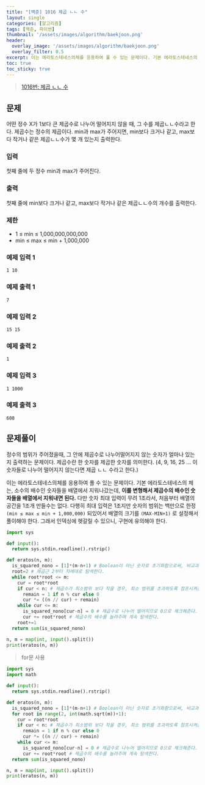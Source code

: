 ```yaml
---
title: "[백준] 1016 제곱 ㄴㄴ 수"
layout: single
categories: [알고리즘]
tags: [백준, 파이썬]
thumbnail: '/assets/images/algorithm/baekjoon.png'
header:
  overlay_image: '/assets/images/algorithm/baekjoon.png'
  overlay_filter: 0.5
excerpt: 이는 에라토스테네스의체를 응용하여 풀 수 있는 문제이다. 기본 에라토스테네스의 체는, 소수의 배수인 숫자들을 배열에서 지워나갔는데, 이를 변형해서 제곱수의 배수인 숫자들을 배열에서 지워내면 된다.
toc: true
toc_sticky: true
---
```


>[1016번: 제곱 ㄴㄴ 수](https://www.acmicpc.net/problem/1016)
>

## 문제

어떤 정수 X가 1보다 큰 제곱수로 나누어 떨어지지 않을 때, 그 수를 제곱ㄴㄴ수라고 한다. 제곱수는 정수의 제곱이다. min과 max가 주어지면, min보다 크거나 같고, max보다 작거나 같은 제곱ㄴㄴ수가 몇 개 있는지 출력한다.

### 입력

첫째 줄에 두 정수 min과 max가 주어진다.

### 출력

첫째 줄에 min보다 크거나 같고, max보다 작거나 같은 제곱ㄴㄴ수의 개수를 출력한다.

### 제한

- 1 ≤ min ≤ 1,000,000,000,000
- min ≤ max ≤ min + 1,000,000

### 예제 입력 1

```
1 10
```

### 예제 출력 1

```
7
```

### 예제 입력 2

```
15 15
```

### 예제 출력 2

```
1
```

### 예제 입력 3

```
1 1000
```

### 예제 출력 3

```
608
```

## 문제풀이

정수의 범위가 주어졌을때, 그 안에 제곱수로 나누어떨어지지 않는 숫자가 얼마나 있는지 출력하는 문제이다. 제곱수란 한 숫자를 제곱한 숫자를 의미한다. (4, 9, 16, 25 ... 이 숫자들로 나누어 떨어지지 않는다면 제곱 ㄴㄴ 수라고 한다.)

이는 에라토스테네스의체를 응용하여 풀 수 있는 문제이다. 기본 에라토스테네스의 체는, 소수의 배수인 숫자들을 배열에서 지워나갔는데, **이를 변형해서 제곱수의 배수인 숫자들을 배열에서 지워내면 된다.** 다만 숫자 최대 입력이 무려 1조라서, 처음부터 배열의 공간을 1조개 만들수는 없다. 다행히 최대 입력은 1조지만 숫자의 범위는 백만으로 한정 `(min ≤ max ≤ min + 1,000,000)` 되있어서 배열의 크기를 `(MAX-MIN+1)` 로 설정해서 풀이해야 한다. 그래서 인덱싱에 헷갈릴 수 있으니, 구현에 유의해야 한다.

```python
import sys

def input():
  return sys.stdin.readline().rstrip()

def eratos(n, m):
  is_squared_nono = [1]*(m-n+1) # Boolean이 아닌 숫자로 초기화함으로써, 비교과정을 줄일 수 있다.
  root=2 # 제곱근 2부터 차례대로 탐색한다.
  while root*root <= m:
    cur = root*root
    if cur < n: # 제곱수가 최소범위 보다 작을 경우, 최소 범위를 초과하도록 점프시켜준다.
      remain = 1 if n % cur else 0
      cur *= ((n // cur) + remain)
    while cur <= m:
      is_squared_nono[cur-n] = 0 # 제곱수로 나누어 떨어지므로 0으로 체크해준다.
      cur += root*root # 제곱수의 배수를 늘려주며 계속 탐색한다.
    root+=1
  return sum(is_squared_nono) 

n, m = map(int, input().split())
print(eratos(n, m))
```

> for문 사용
> 

```python
import sys
import math

def input():
  return sys.stdin.readline().rstrip()

def eratos(n, m):
  is_squared_nono = [1]*(m-n+1) # Boolean이 아닌 숫자로 초기화함으로써, 비교과정을 줄일 수 있다.
  for root in range(2, int(math.sqrt(m))+1):
    cur = root*root
    if cur < n: # 제곱수가 최소범위 보다 작을 경우, 최소 범위를 초과하도록 점프시켜준다.
      remain = 1 if n % cur else 0
      cur *= ((n // cur) + remain)
    while cur <= m:
      is_squared_nono[cur-n] = 0 # 제곱수로 나누어 떨어지므로 0으로 체크해준다.
      cur += root*root # 제곱수의 배수를 늘려주며 계속 탐색한다.
  return sum(is_squared_nono) 

n, m = map(int, input().split())
print(eratos(n, m))
```